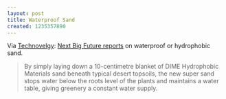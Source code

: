 ```yaml
---
layout: post
title: Waterproof Sand
created: 1235357890
---
```

Via [Technovelgy](http://www.technovelgy.com/ct/Science-Fiction-News.asp?NewsNum=2128):  [Next Big Future reports](http://nextbigfuture.com/2009/02/waterproof-sand-could-green-deserts.html) on waterproof or hydrophobic sand.

> By simply laying down a 10-centimetre blanket of DIME Hydrophobic Materials sand beneath typical desert topsoils, the new super sand stops water below the roots level of the plants and maintains a water table, giving greenery a constant water supply.
